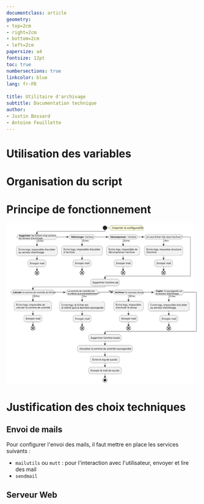 ```yaml
---
documentclass: article
geometry:
- top=2cm
- right=2cm
- bottom=2cm
- left=2cm
papersize: a4
fontsize: 12pt
toc: true
numbersections: true
linkcolor: blue
lang: fr-FR

title: Utilitaire d'archivage
subtitle: Documentation technique
author:
- Justin Bossard
- Antoine Feuillette
---
```


# Utilisation des variables

# Organisation du script

# Principe de fonctionnement

<!--Ça peut être cool si on fait un schéma propre avec PlantUML pour montrer les connexions et interactions entre serveurs-->

![Diagramme d'activité](./activite.svg)

# Justification des choix techniques

## Envoi de mails

Pour configurer l'envoi des mails, il faut mettre en place les services suivants :

- `mailutils` ou `mutt` : pour l'interaction avec l'utilisateur, envoyer et lire des mail
- `sendmail`

## Serveur Web

